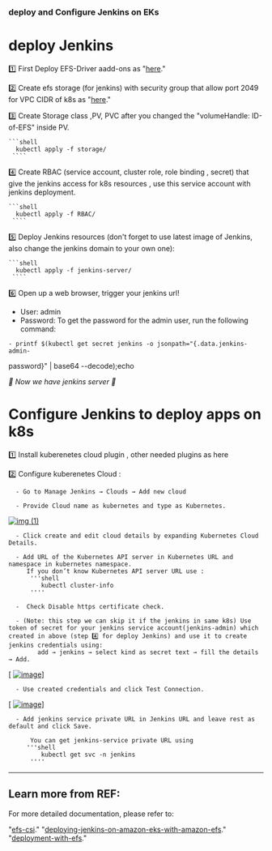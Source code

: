 ### deploy and Configure Jenkins on EKs ###

# deploy Jenkins

1️⃣ First Deploy EFS-Driver aadd-ons as "[here](https://docs.aws.amazon.com/eks/latest/userguide/efs-csi.html)."

2️⃣ Create efs storage (for jenkins) with security group that allow port 2049 for VPC CIDR of k8s as "[here](https://aws.amazon.com/blogs/storage/deploying-jenkins-on-amazon-eks-with-amazon-efs/)."

3️⃣ Create Storage class ,PV, PVC after you changed the "volumeHandle: ID-of-EFS" inside PV.

    ```shell
      kubectl apply -f storage/ 
     ````
     
4️⃣ Create RBAC (service account, cluster role, role binding , secret) that give the jenkins access for k8s resources , use this service account with jenkins deployment.

    ```shell
      kubectl apply -f RBAC/ 
     ````

5️⃣ Deploy Jenkins resources (don't forget to use latest image of Jenkins, also change the jenkins domain to your own one):

    ```shell
      kubectl apply -f jenkins-server/ 
     ````

6️⃣ Open up a web browser, trigger your jenkins url!
    
   * User: admin
   * Password:
    To get the password for the admin user, run the following command:

    - printf $(kubectl get secret jenkins -o jsonpath="{.data.jenkins-admin-
password}" | base64 --decode);echo   

*🎉 Now we have jenkins server  🎉*


# Configure Jenkins to deploy apps on k8s

   1️⃣ Install kuberenetes cloud plugin , other needed plugins as here
   
   2️⃣ Configure kuberenetes Cloud :
   
      - Go to Manage Jenkins → Clouds → Add new cloud
      
      - Provide Cloud name as kubernetes and type as Kubernetes.

[      ![img (1)](https://github.com/mahmoudaboghadeer93/Devops-tools/assets/69244659/b3bee7f2-d922-4665-8b43-ecb0867edb88)
](https://github.com/mahmoudaboghadeer93/Devops-tools/blob/add-readme-for-jenkins/jenkins_as_deployment/image%20(1).png)


      - Click create and edit cloud details by expanding Kubernetes Cloud Details.
      
      - Add URL of the Kubernetes API server in Kubernetes URL and namespace in kubernetes namespace.
         If you don’t know Kubernetes API server URL use :
          '''shell
             kubectl cluster-info 
          ''''

      -  Check Disable https certificate check.

      - (Note: this step we can skip it if the jenkins in same k8s) Use token of secret for your jenkins service account(jenkins-admin) which created in above (step 4️⃣ for deploy Jenkins) and use it to create jenkins credentials using:
            add → jenkins → select kind as secret text → fill the details → Add.

[      [![image](https://github.com/mahmoudaboghadeer93/Devops-tools/assets/69244659/018e1934-c010-4063-82e0-13157f9585cd)](https://github.com/mahmoudaboghadeer93/Devops-tools/blob/add-readme-for-jenkins/jenkins_as_deployment/creds1.png)]

      - Use created credentials and click Test Connection.

[     [ ![image](https://github.com/mahmoudaboghadeer93/Devops-tools/assets/69244659/280b375a-86b3-483c-84bf-442a5798a23e)](https://github.com/mahmoudaboghadeer93/Devops-tools/blob/add-readme-for-jenkins/jenkins_as_deployment/creds-test.png)]

      - Add jenkins service private URL in Jenkins URL and leave rest as default and click Save.
      
          You can get jenkins-service private URL using 
         '''shell
             kubectl get svc -n jenkins 
          ''''



-----
## Learn more from REF:

For more detailed documentation, please refer to:

"[efs-csi](https://docs.aws.amazon.com/eks/latest/userguide/efs-csi.html)."
"[deploying-jenkins-on-amazon-eks-with-amazon-efs](https://aws.amazon.com/blogs/storage/deploying-jenkins-on-amazon-eks-with-amazon-efs/)."
"[deployment-with-efs](https://www.eksworkshop.com/docs/fundamentals/storage/efs/deployment-with-efs)."
